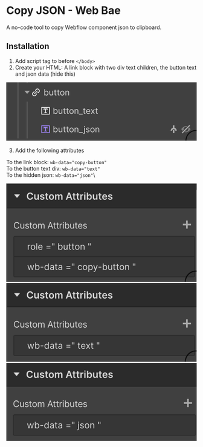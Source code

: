 # Copy JSON - Web Bae

A no-code tool to copy Webflow component json to clipboard.

## Installation

1. Add script tag to before `</body>`
2. Create your HTML: A link block with two div text children, the button text and json data (hide this)

![html structure](assets/html.png)

3. Add the following attributes

To the link block: `wb-data="copy-button"`\
To the button text div: `wb-data="text"`\
To the hidden json: `wb-data="json"`\

![button attr](assets/button-attr.png)
![text attr](assets/text-attr.png)
![json attr](assets/json-attr.png)
